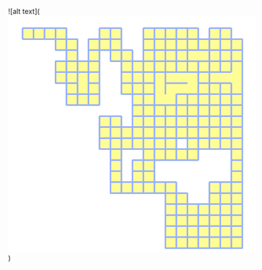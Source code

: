 ![alt text](![alt text](https://github.com/JiayouQin/Python-projects/blob/master/13%20Random%20Maze%20with%20Djkstra%20path%20finder/djkstra.gif?raw=true))
